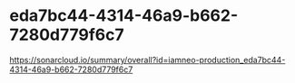 # eda7bc44-4314-46a9-b662-7280d779f6c7
https://sonarcloud.io/summary/overall?id=iamneo-production_eda7bc44-4314-46a9-b662-7280d779f6c7

